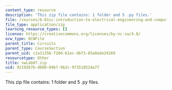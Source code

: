 ```yaml
---
content_type: resource
description: 'This zip file contains: 1 folder and 5 .py files.'
file: /courses/6-01sc-introduction-to-electrical-engineering-and-computer-science-i-spring-2011/9219267bd60804b79b2c973518524a77_swLab07.zip
file_type: application/zip
learning_resource_types: []
license: https://creativecommons.org/licenses/by-nc-sa/4.0/
ocw_type: OCWFile
parent_title: Circuits
parent_type: CourseSection
parent_uid: c1a11356-f20d-61ec-dbf3-85a0ade29169
resourcetype: Other
title: swLab07.zip
uid: 9219267b-d608-04b7-9b2c-973518524a77
---
```

This zip file contains: 1 folder and 5 .py files.